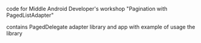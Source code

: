 code for Middle Android Developer's workshop "Pagination with PagedListAdapter"

contains PagedDelegate adapter library and app with example of usage the library
